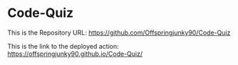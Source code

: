 # Code-Quiz
 
 This is the Repository URL: https://github.com/Offspringjunky90/Code-Quiz

This is the link to the deployed action:  https://offspringjunky90.github.io/Code-Quiz/
